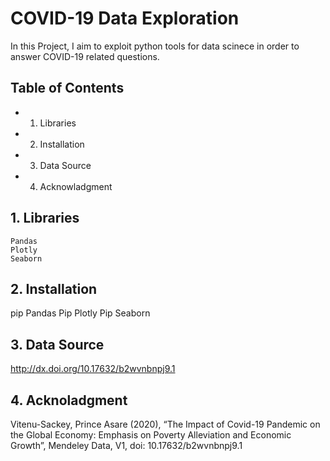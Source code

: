 # COVID-19 Data Exploration
In this Project, I aim to exploit python tools for data scinece in order to answer COVID-19 related questions.

## Table of Contents
* 1. Libraries 
* 2. Installation
* 3. Data Source
* 4. Acknowladgment 

## 1. Libraries
    Pandas
    Plotly
    Seaborn
## 2. Installation

pip Pandas
Pip Plotly
Pip Seaborn

## 3. Data Source

http://dx.doi.org/10.17632/b2wvnbnpj9.1

## 4. Acknoladgment

Vitenu-Sackey, Prince Asare (2020), “The Impact of Covid-19 Pandemic on the Global Economy: Emphasis on Poverty Alleviation and Economic Growth”, Mendeley Data, V1, doi: 10.17632/b2wvnbnpj9.1
